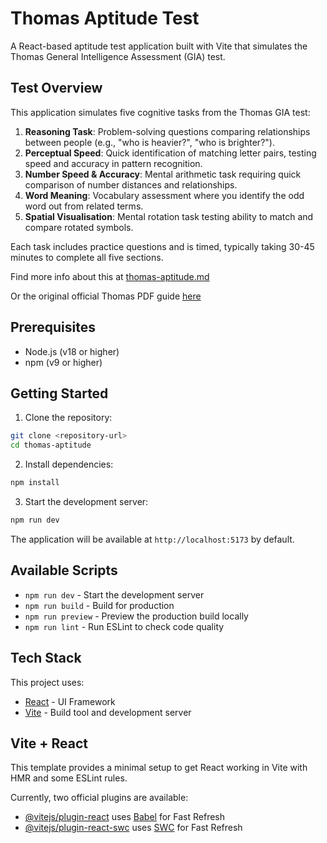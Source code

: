 # Thomas Aptitude Test

A React-based aptitude test application built with Vite that simulates the Thomas General Intelligence Assessment (GIA) test.

## Test Overview

This application simulates five cognitive tasks from the Thomas GIA test:

1. **Reasoning Task**: Problem-solving questions comparing relationships between people (e.g., "who is heavier?", "who is brighter?").
2. **Perceptual Speed**: Quick identification of matching letter pairs, testing speed and accuracy in pattern recognition.
3. **Number Speed & Accuracy**: Mental arithmetic task requiring quick comparison of number distances and relationships.
4. **Word Meaning**: Vocabulary assessment where you identify the odd word out from related terms.
5. **Spatial Visualisation**: Mental rotation task testing ability to match and compare rotated symbols.

Each task includes practice questions and is timed, typically taking 30-45 minutes to complete all five sections.

Find more info about this at [thomas-aptitude.md](docs/thomas-aptitude.md)

Or the original official Thomas PDF guide [here](https://www.thomas.co/sites/default/files/thomas-files/2022-09/Aptitude%20Example%20Booklet_2021%20V1.pdf)

## Prerequisites

- Node.js (v18 or higher)
- npm (v9 or higher)

## Getting Started

1. Clone the repository:
```bash
git clone <repository-url>
cd thomas-aptitude
```

2. Install dependencies:
```bash
npm install
```

3. Start the development server:
```bash
npm run dev
```

The application will be available at `http://localhost:5173` by default.

## Available Scripts

- `npm run dev` - Start the development server
- `npm run build` - Build for production
- `npm run preview` - Preview the production build locally
- `npm run lint` - Run ESLint to check code quality

## Tech Stack

This project uses:

- [React](https://reactjs.org/) - UI Framework
- [Vite](https://vitejs.dev/) - Build tool and development server

## Vite + React

This template provides a minimal setup to get React working in Vite with HMR and some ESLint rules.

Currently, two official plugins are available:

- [@vitejs/plugin-react](https://github.com/vitejs/vite-plugin-react/blob/main/packages/plugin-react/README.md) uses [Babel](https://babeljs.io/) for Fast Refresh
- [@vitejs/plugin-react-swc](https://github.com/vitejs/vite-plugin-react-swc) uses [SWC](https://swc.rs/) for Fast Refresh
